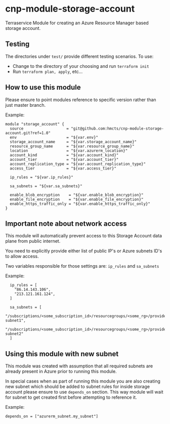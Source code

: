 # cnp-module-storage-account
Terraservice Module for creating an Azure Resource Manager based storage account.

## Testing
The directories under `test/` provide different testing scenarios.  To use:
* Change to the directory of your choosing and run `terraform init`
* Run `terraform plan, apply`, etc...

## How to use this module

Please ensure to point modules reference to specific version rather than just master branch.

Example:

```
module "storage_account" {
  source                   = "git@github.com:hmcts/cnp-module-storage-account.git?ref=1.0"
  env                      = "${var.env}"
  storage_account_name     = "${var.storage_account_name}"
  resource_group_name      = "${var.resource_group_name}"
  location                 = "${var.azurerm_location}"
  account_kind             = "${var.account_kind}"
  account_tier             = "${var.account_tier}"
  account_replication_type = "${var.account_replication_type}"
  access_tier              = "${var.access_tier}"

  ip_rules = "${var.ip_rules}"

  sa_subnets = "${var.sa_subnets}"

  enable_blob_encryption    = "${var.enable_blob_encryption}"
  enable_file_encryption    = "${var.enable_file_encryption}"
  enable_https_traffic_only = "${var.enable_https_traffic_only}"
}
```

## Important note about network access 

This module will automatically prevent access to this Storage Account data plane from public internet.

You need to explicitly provide either list of public IP's or Azure subnets ID's to allow access.

Two variables responsible for those settings are: `ip_rules` and `sa_subnets`

Example:

```
  ip_rules = [
    "86.14.143.106",
    "213.121.161.124",
  ]
```

```
  sa_subnets = [
    "/subscriptions/<some_subscription_id>/resourcegroups/<some_rg>/providers/microsoft.network/virtualnetworks/<some_vnet>/subnets/test-subnet1",
    "/subscriptions/<some_subscription_id>/resourcegroups/<some_rg>/providers/microsoft.network/virtualnetworks/<some_vnet>/subnets/test-subnet2"
  ]
```

## Using this module with new subnet

This module was created with assumption that all required subnets are already present in Azure prior to running this module.

In special cases when as part of running this module you are also creating new subnet which should be added to subnet rules for inside storage account please ensure to use `depends_on` section. 
This way module will wait for subnet to get created first before attempting to reference it.

Example: 

```
depends_on = ["azurerm_subnet.my_subnet"]
```

